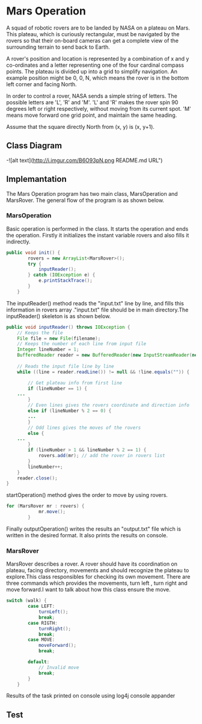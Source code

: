 # Mars Operation 
A squad of robotic rovers are to be landed by NASA on a plateau on Mars. This plateau, which is curiously rectangular, 
must be navigated by the rovers so that their on-board cameras can get a complete view of the surrounding terrain to send 
back to Earth. 

A rover's position and location is represented by a combination of x and y co-ordinates and a letter representing one of 
the four cardinal compass points. The plateau is divided up into a grid to simplify navigation. An example position might 
be 0, 0, N, which means the rover is in the bottom left corner and facing North. 

In order to control a rover, NASA sends a simple string of letters. The possible letters are 'L', 'R' and 'M'. 'L' and 'R' 
makes the rover spin 90 degrees left or right respectively, without moving from its current spot. 'M' means move forward
one grid point, and maintain the same heading. 

Assume that the square directly North from (x, y) is (x, y+1). 

## Class Diagram
-![alt text](http://i.imgur.com/B6O93pN.png README.md URL")

## Implemantation

The Mars Operation program has two main class, MarsOperation and MarsRover. The general flow of the program is as shown below.

### MarsOperation

Basic operation is performed in the class.  It starts the operation and ends the operation. 
Firstly it initializes the instant variable rovers and also fills it indirectly. 

```java
public void init() {
		rovers = new ArrayList<MarsRover>();
		try {
			inputReader();
		} catch (IOException e) {
			e.printStackTrace();
		}
	}
```
The inputReader() method reads the "input.txt" line by line, and fills this information in rovers array ."input.txt" file should be in main directory.The inputReader() skeleton is as shown below.
```java
public void inputReader() throws IOException {
	// Keeps the file
	File file = new File(filename);
 	// Keeps the number of each line from input file
	Integer lineNumber = 1;
	BufferedReader reader = new BufferedReader(new InputStreamReader(new FileInputStream(file)));
	
	// Reads the input file line by line
	while ((line = reader.readLine()) != null && !line.equals("")) {

		// Get plateau info from first line
		if (lineNumber == 1) {
    ...
		} 
		// Even lines gives the rovers coordinate and direction info
		else if (lineNumber % 2 == 0) {				
		...
		} 
		// Odd lines gives the moves of the rovers 
		else {
    ...
		}
		if (lineNumber > 1 && lineNumber % 2 == 1) {
			rovers.add(mr); // add the rover in rovers list
		}
		lineNumber++;
	}
	reader.close();
}
```
startOperation() method gives the order to move by using rovers.
```java
for (MarsRover mr : rovers) {
			mr.move();
		}
```
Finally outputOperation() writes the results an "output.txt" file which is written in the desired format. It also prints the results on console.

### MarsRover

MarsRover describes a rover. A rover should have its coordination on plateau, facing directory, movements and should recognize the plateau to explore.This class responsibles for checking its own movement.
There are three commands which provides the movements, turn left , turn right and move forward.I want to talk about how this class ensure the move.

```java
switch (walk) {
		case LEFT:
			turnLeft();
			break;
		case RIGTH:
			turnRight();
			break;
		case MOVE:
			moveForward(); 
			break;

		default:
			// Invalid move
			break;
		}
	}
```
Results of the task printed on console using log4j console appander

## Test

